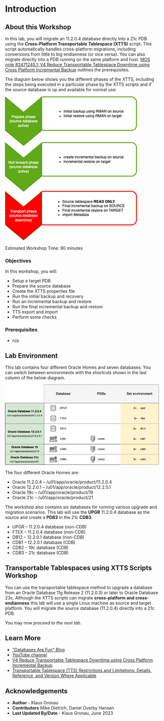 # Introduction

## About this Workshop

In this lab, you will migrate an 11.2.0.4 database directly into a 21c PDB using the __Cross-Platform Transportable Tablespace (XTTS)__ script. This script automatically handles cross-platform migrations, including conversions from little to big endianness (or vice versa). You can also migrate directly into a PDB running on the same platform and host. [MOS note #2471245.1: V4 Reduce Transportable Tablespace Downtime using Cross Platform Incremental Backup](https://support.oracle.com/epmos/faces/DocumentDisplay?id=2471245.1&displayIndex=1) outlines the prerequisites.

The diagram below shows you the different phases of the XTTS, including the steps being executed in a particular phase by the XTTS scripts and if the source database is up and available for normal use:

![Cross platform transportable tablespace workflow](./images/xtts-workflow.png " ")

Estimated Workshop Time: 90 minutes

### Objectives

In this workshop, you will:

* Setup a target PDB
* Prepare the source database
* Create the XTTS properties file
* Run the initial backup and recovery
* Run an incremental backup and restore
* Run the final incremental backup and restore
* TTS export and import
* Perform some checks

### Prerequisites

* n/a

## Lab Environment

This lab contains four different Oracle Homes and seven databases.
You can switch between environments with the shortcuts shown in the last column of the below diagram.

![Hands On Lab Environment](./images/hol-environment.png " ")

The four different Oracle Homes are:

- Oracle 11.2.0.4 – /u01/app/oracle/product/11.2.0.4
- Oracle 12.2.0.1 – /u01/app/oracle/product/12.2.0.1
- Oracle 19c      – /u01/app/oracle/product/19
- Oracle 21c      – /u01/app/oracle/product/21

The workshop also contains six databases for running various upgrade and migration scenarios. This lab will use the __UPGR__ 11.2.0.4 database as the source and create a __PDB3__ in the 21c __CDB3__.

- UPGR – 11.2.0.4 database (non-CDB)
- FTEX – 11.2.0.4 database (non-CDB)
- DB12 – 12.2.0.1 database (non-CDB)
- CDB1 – 12.2.0.1 database (CDB)
- CDB2 – 19c database (CDB)
- CDB3 – 21c database (CDB)


## Transportable Tablespaces using XTTS Scripts Workshop

You can use the transportable tablespace method to upgrade a database from an Oracle Database 11g Release 2 (11.2.0.3) or later to Oracle Database 23c.
Although the XTTS scripts can migrate __cross-platform and cross-endianness__ this lab will use a single Linux machine as source and target platform. You will migrate the source database (11.2.0.4) directly into a 21c PDB.

You may now *proceed to the next lab*.

## Learn More

* ["Databases Are Fun" Blog](https://dohdatabase.com/xtts/)
* [YouTube channel](https://www.youtube.com/«upgradenow/)
* [V4 Reduce Transportable Tablespace Downtime using Cross Platform Incremental Backup](https://support.oracle.com/epmos/faces/DocumentDisplay?id=2471245.1&displayIndex=1)
* [Transportable Tablespace (TTS) Restrictions and Limitations: Details, Reference, and Version Where Applicable ](https://support.oracle.com/epmos/faces/DocumentDisplay?id=1454872.1&displayIndex=1)

## Acknowledgements
* **Author** - Klaus Gronau
* **Contributors** Mike Dietrich, Daniel Overby Hansen  
* **Last Updated By/Date** - Klaus Gronau, June 2023
